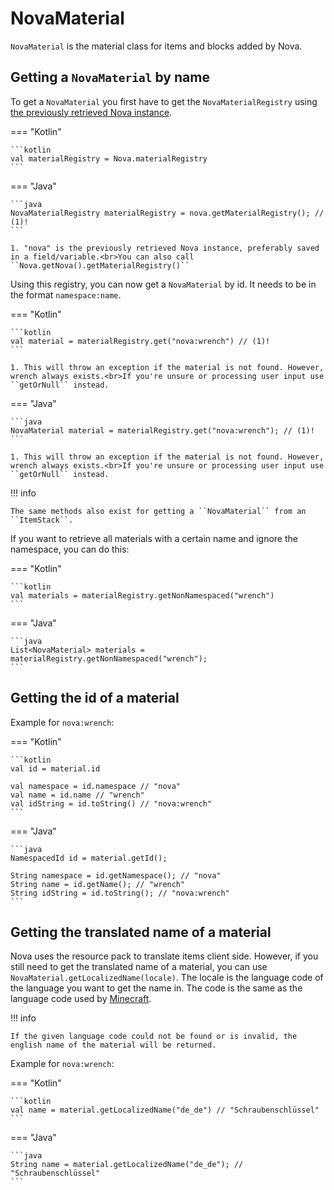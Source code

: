 # NovaMaterial

``NovaMaterial`` is the material class for items and blocks added by Nova.

## Getting a ``NovaMaterial`` by name

To get a ``NovaMaterial`` you first have to get the ``NovaMaterialRegistry`` using [the previously retrieved Nova instance](../index.md).

=== "Kotlin"

    ```kotlin
    val materialRegistry = Nova.materialRegistry
    ```

=== "Java"

    ```java
    NovaMaterialRegistry materialRegistry = nova.getMaterialRegistry(); // (1)!
    ```

    1. "nova" is the previously retrieved Nova instance, preferably saved in a field/variable.<br>You can also call ``Nova.getNova().getMaterialRegistry()``

Using this registry, you can now get a ``NovaMaterial`` by id. It needs to be in the format ``namespace:name``.

=== "Kotlin"

    ```kotlin
    val material = materialRegistry.get("nova:wrench") // (1)!
    ```

    1. This will throw an exception if the material is not found. However, wrench always exists.<br>If you're unsure or processing user input use ``getOrNull`` instead.

=== "Java"

    ```java
    NovaMaterial material = materialRegistry.get("nova:wrench"); // (1)!
    ```

    1. This will throw an exception if the material is not found. However, wrench always exists.<br>If you're unsure or processing user input use ``getOrNull`` instead.


!!! info

    The same methods also exist for getting a ``NovaMaterial`` from an ``ItemStack``.

If you want to retrieve all materials with a certain name and ignore the namespace, you can do this:

=== "Kotlin"

    ```kotlin
    val materials = materialRegistry.getNonNamespaced("wrench")
    ```

=== "Java"

    ```java
    List<NovaMaterial> materials = materialRegistry.getNonNamespaced("wrench");
    ```

## Getting the id of a material

Example for ``nova:wrench``:

=== "Kotlin"

    ```kotlin
    val id = material.id
    
    val namespace = id.namespace // "nova"
    val name = id.name // "wrench"
    val idString = id.toString() // "nova:wrench"
    ```

=== "Java"

    ```java
    NamespacedId id = material.getId();

    String namespace = id.getNamespace(); // "nova"
    String name = id.getName(); // "wrench"
    String idString = id.toString(); // "nova:wrench"
    ```

## Getting the translated name of a material

Nova uses the resource pack to translate items client side. However, if you still need to get the translated name of a material, 
you can use ``NovaMaterial.getLocalizedName(locale)``. The locale is the language code of the language you want to get the name in.
The code is the same as the language code used by [Minecraft](https://minecraft.fandom.com/wiki/Language).

!!! info

    If the given language code could not be found or is invalid, the english name of the material will be returned.

Example for ``nova:wrench``:

=== "Kotlin"

    ```kotlin
    val name = material.getLocalizedName("de_de") // "Schraubenschlüssel"
    ```

=== "Java"

    ```java
    String name = material.getLocalizedName("de_de"); // "Schraubenschlüssel"
    ```